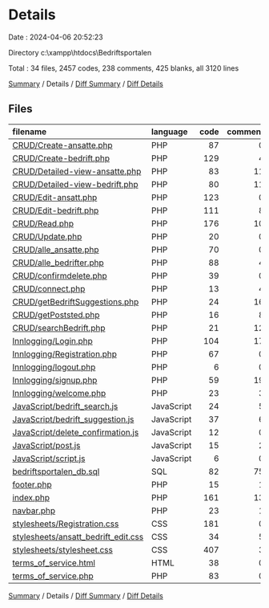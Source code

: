 # Details

Date : 2024-04-06 20:52:23

Directory c:\\xampp\\htdocs\\Bedriftsportalen

Total : 34 files,  2457 codes, 238 comments, 425 blanks, all 3120 lines

[Summary](results.md) / Details / [Diff Summary](diff.md) / [Diff Details](diff-details.md)

## Files
| filename | language | code | comment | blank | total |
| :--- | :--- | ---: | ---: | ---: | ---: |
| [CRUD/Create-ansatte.php](/CRUD/Create-ansatte.php) | PHP | 87 | 0 | 7 | 94 |
| [CRUD/Create-bedrift.php](/CRUD/Create-bedrift.php) | PHP | 129 | 4 | 17 | 150 |
| [CRUD/Detailed-view-ansatte.php](/CRUD/Detailed-view-ansatte.php) | PHP | 83 | 11 | 13 | 107 |
| [CRUD/Detailed-view-bedrift.php](/CRUD/Detailed-view-bedrift.php) | PHP | 80 | 11 | 10 | 101 |
| [CRUD/Edit-ansatt.php](/CRUD/Edit-ansatt.php) | PHP | 123 | 0 | 40 | 163 |
| [CRUD/Edit-bedrift.php](/CRUD/Edit-bedrift.php) | PHP | 111 | 8 | 21 | 140 |
| [CRUD/Read.php](/CRUD/Read.php) | PHP | 176 | 10 | 12 | 198 |
| [CRUD/Update.php](/CRUD/Update.php) | PHP | 20 | 0 | 4 | 24 |
| [CRUD/alle_ansatte.php](/CRUD/alle_ansatte.php) | PHP | 70 | 0 | 12 | 82 |
| [CRUD/alle_bedrifter.php](/CRUD/alle_bedrifter.php) | PHP | 88 | 4 | 15 | 107 |
| [CRUD/confirmdelete.php](/CRUD/confirmdelete.php) | PHP | 39 | 0 | 4 | 43 |
| [CRUD/connect.php](/CRUD/connect.php) | PHP | 13 | 4 | 4 | 21 |
| [CRUD/getBedriftSuggestions.php](/CRUD/getBedriftSuggestions.php) | PHP | 24 | 16 | 11 | 51 |
| [CRUD/getPoststed.php](/CRUD/getPoststed.php) | PHP | 16 | 8 | 4 | 28 |
| [CRUD/searchBedrift.php](/CRUD/searchBedrift.php) | PHP | 21 | 12 | 7 | 40 |
| [Innlogging/Login.php](/Innlogging/Login.php) | PHP | 104 | 17 | 20 | 141 |
| [Innlogging/Registration.php](/Innlogging/Registration.php) | PHP | 67 | 0 | 10 | 77 |
| [Innlogging/logout.php](/Innlogging/logout.php) | PHP | 6 | 0 | 5 | 11 |
| [Innlogging/signup.php](/Innlogging/signup.php) | PHP | 59 | 19 | 16 | 94 |
| [Innlogging/welcome.php](/Innlogging/welcome.php) | PHP | 23 | 3 | 3 | 29 |
| [JavaScript/bedrift_search.js](/JavaScript/bedrift_search.js) | JavaScript | 24 | 5 | 3 | 32 |
| [JavaScript/bedrift_suggestion.js](/JavaScript/bedrift_suggestion.js) | JavaScript | 37 | 6 | 5 | 48 |
| [JavaScript/delete_confirmation.js](/JavaScript/delete_confirmation.js) | JavaScript | 12 | 0 | 1 | 13 |
| [JavaScript/post.js](/JavaScript/post.js) | JavaScript | 15 | 2 | 1 | 18 |
| [JavaScript/script.js](/JavaScript/script.js) | JavaScript | 6 | 0 | 0 | 6 |
| [bedriftsportalen_db.sql](/bedriftsportalen_db.sql) | SQL | 82 | 75 | 37 | 194 |
| [footer.php](/footer.php) | PHP | 15 | 1 | 3 | 19 |
| [index.php](/index.php) | PHP | 161 | 13 | 28 | 202 |
| [navbar.php](/navbar.php) | PHP | 23 | 1 | 3 | 27 |
| [stylesheets/Registration.css](/stylesheets/Registration.css) | CSS | 181 | 0 | 2 | 183 |
| [stylesheets/ansatt_bedrift_edit.css](/stylesheets/ansatt_bedrift_edit.css) | CSS | 34 | 5 | 5 | 44 |
| [stylesheets/stylesheet.css](/stylesheets/stylesheet.css) | CSS | 407 | 3 | 93 | 503 |
| [terms_of_service.html](/terms_of_service.html) | HTML | 38 | 0 | 2 | 40 |
| [terms_of_service.php](/terms_of_service.php) | PHP | 83 | 0 | 7 | 90 |

[Summary](results.md) / Details / [Diff Summary](diff.md) / [Diff Details](diff-details.md)